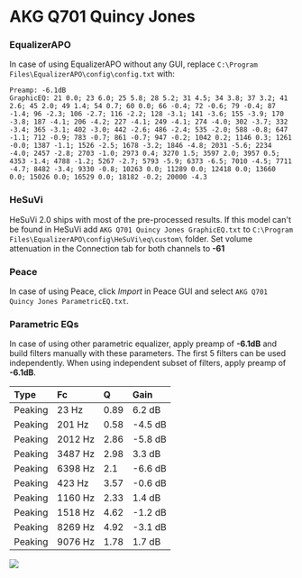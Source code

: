# AKG Q701 Quincy Jones

### EqualizerAPO
In case of using EqualizerAPO without any GUI, replace `C:\Program Files\EqualizerAPO\config\config.txt`
with:
```
Preamp: -6.1dB
GraphicEQ: 21 0.0; 23 6.0; 25 5.8; 28 5.2; 31 4.5; 34 3.8; 37 3.2; 41 2.6; 45 2.0; 49 1.4; 54 0.7; 60 0.0; 66 -0.4; 72 -0.6; 79 -0.4; 87 -1.4; 96 -2.3; 106 -2.7; 116 -2.2; 128 -3.1; 141 -3.6; 155 -3.9; 170 -3.8; 187 -4.1; 206 -4.2; 227 -4.1; 249 -4.1; 274 -4.0; 302 -3.7; 332 -3.4; 365 -3.1; 402 -3.0; 442 -2.6; 486 -2.4; 535 -2.0; 588 -0.8; 647 -1.1; 712 -0.9; 783 -0.7; 861 -0.7; 947 -0.2; 1042 0.2; 1146 0.3; 1261 -0.0; 1387 -1.1; 1526 -2.5; 1678 -3.2; 1846 -4.8; 2031 -5.6; 2234 -4.0; 2457 -2.8; 2703 -1.0; 2973 0.4; 3270 1.5; 3597 2.0; 3957 0.5; 4353 -1.4; 4788 -1.2; 5267 -2.7; 5793 -5.9; 6373 -6.5; 7010 -4.5; 7711 -4.7; 8482 -3.4; 9330 -0.8; 10263 0.0; 11289 0.0; 12418 0.0; 13660 0.0; 15026 0.0; 16529 0.0; 18182 -0.2; 20000 -4.3
```

### HeSuVi
HeSuVi 2.0 ships with most of the pre-processed results. If this model can't be found in HeSuVi add
`AKG Q701 Quincy Jones GraphicEQ.txt` to `C:\Program Files\EqualizerAPO\config\HeSuVi\eq\custom\` folder.
Set volume attenuation in the Connection tab for both channels to **-61**

### Peace
In case of using Peace, click *Import* in Peace GUI and select `AKG Q701 Quincy Jones ParametricEQ.txt`.

### Parametric EQs
In case of using other parametric equalizer, apply preamp of **-6.1dB** and build filters manually
with these parameters. The first 5 filters can be used independently.
When using independent subset of filters, apply preamp of **-6.1dB**.

| Type    | Fc      |    Q | Gain    |
|:--------|:--------|:-----|:--------|
| Peaking | 23 Hz   | 0.89 | 6.2 dB  |
| Peaking | 201 Hz  | 0.58 | -4.5 dB |
| Peaking | 2012 Hz | 2.86 | -5.8 dB |
| Peaking | 3487 Hz | 2.98 | 3.3 dB  |
| Peaking | 6398 Hz | 2.1  | -6.6 dB |
| Peaking | 423 Hz  | 3.57 | -0.6 dB |
| Peaking | 1160 Hz | 2.33 | 1.4 dB  |
| Peaking | 1518 Hz | 4.62 | -1.2 dB |
| Peaking | 8269 Hz | 4.92 | -3.1 dB |
| Peaking | 9076 Hz | 1.78 | 1.7 dB  |

![](https://raw.githubusercontent.com/jaakkopasanen/AutoEq/master/results/headphonecom/sbaf-serious/AKG%20Q701%20Quincy%20Jones/AKG%20Q701%20Quincy%20Jones.png)